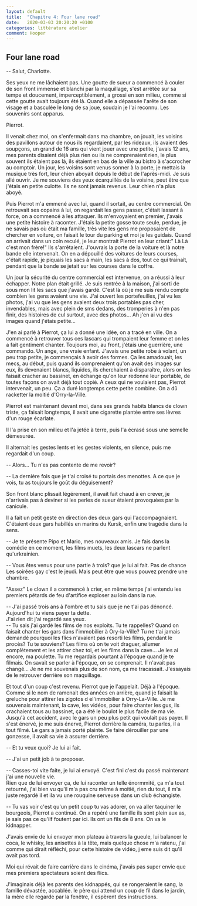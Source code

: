 ```yaml
---
layout: default
title:  "Chapitre 4: Four lane road"
date:   2020-03-03 20:20:20 +0100
categories: littérature atelier
comment: Hooper
---
```

## Four lane road


-- Salut, Charlotte.  

Ses yeux ne me lâchaient pas. Une goutte de sueur a commencé à couler de son front immense et blanchi par la maquillage, s'est arrêtée sur sa tempe et doucement, imperceptiblement, a grossi en son milieu, comme si cette goutte avait toujours été là. Quand elle a dépassée l'arête de son visage et a basculée le long de sa joue, soudain je l'ai reconnu. Les souvenirs sont apparus.

Pierrot.

Il venait chez moi, on s'enfermait dans ma chambre, on jouait, les voisins des pavillons autour de nous ils regardaient, par les rideaux, ils avaient des soupçons, un grand de 16 ans qui vient jouer avec une petite, j'avais 12 ans, mes parents disaient déjà plus rien ou ils ne comprenaient rien, le plus souvent ils étaient pas là, ils étaient en bas de la ville au bistro à s'accrocher au comptoir. Un jour, les voisins sont venus sonner à la porte, je mettais la musique très fort, leur chien aboyait depuis le début de l'après-midi. Je suis allé ouvrir. Je me souviens des yeux écarquillés de la voisine, peut être que j'étais en petite culotte. Ils ne sont jamais revenus. Leur chien n'a plus aboyé.

Puis Pierrot m'a emmené avec lui, quand il sortait, au centre commercial. On retrouvait ses copains à lui, on regardait les gens passer, c'était lassant à force, on a commencé à les attaquer. Ils m'envoyaient en premier, j'avais une petite histoire à raconter. J'étais la petite gosse toute seule, perdue, je ne savais pas où était ma famille, très vite les gens me proposaient de chercher en voiture, on faisait le tour du parking et moi je les guidais. Quand on arrivait dans un coin reculé, je leur montrait Pierrot en leur criant:" Là Là c'est mon frère!" Ils s'arrêtaient. J'ouvrais la porte de la voiture et là notre bande elle intervenait. On en a dépouillé des voitures de leurs courses, c'était rapide, je piquais les sacs à main, les sacs à dos, tout ce qui trainaît, pendant que la bande se jetait sur les courses dans le coffre.

Un jour la sécurité du centre commercial est intervenue, on a réussi à leur échapper. Notre plan était grillé. Je suis rentrée à la maison, j'ai sorti de sous mon lit les sacs que j'avais gardé. C'est là où je me suis rendu compte combien les gens avaient une vie. J'ai ouvert les portefeuilles, j'ai vu les photos, j'ai vu que les gens avaient deux trois portables pas cher, invendables, mais avec plein de sms dedans, des tromperies à n'en pas finir, des histoires de cul surtout, avec des photos... Ah j'en ai vu des images quand j'étais petite...

J'en ai parlé à Pierrot, ça lui a donné une idée, on a tracé en ville. On a commencé à retrouver tous ces lascars qui trompaient leur femme et on les a fait gentiment chanter. Toujours moi, au front, j'étais une guerrière, une commando. Un ange, une vraie enfant. J'avais une petite robe à volant, un peu trop petite, je commençais à avoir des formes. Ça les amadouait, les mecs, au début, puis quand ils comprenaient qu'on avait des images sur eux, ils devenaient blancs, liquides, ils cherchaient à disparaître, alors on les faisait cracher au bassinet, en échange qu'on leur redonne leur portable, de toutes façons on avait déjà tout copié. A ceux qui ne voulaient pas, Pierrot intervenait, un peu. Ça a duré longtemps cette petite combine. On a dû racketter la moitié d'Orry-la-Ville.

Pierrot est maintenant devant moi, dans ses grands habits blancs de clown triste, ça faisait longtemps, il avait une cigarette plantée entre ses lèvres d'un rouge écarlate.  

Il l'a prise en son milieu et l'a jetée à terre, puis l'a écrasé sous une semelle démesurée.

Il alternait les gestes lents et les gestes violents, en silence, puis me regardait d'un coup.  

-- Alors... Tu n'es pas contente de me revoir?  

-- La dernière fois que je t'ai croisé tu portais des menottes. A ce que je vois, tu as toujours le goût du déguisement?  

Son front blanc plissait légérement, il avait fait chaud à en crever, je n'arrivais pas à deviner si les perles de sueur étaient provoquées par la canicule.  

Il a fait un petit geste en direction des deux gars qui l'accompagnaient. C'étaient deux gars habillés en marins du Kursk, enfin une tragédie dans le sens.

-- Je te présente Pipo et Mario, mes nouveaux amis. Je fais dans la comédie en ce moment, les films muets, les deux lascars ne parlent qu'urkrainien.  

-- Vous êtes venus pour une partie à trois? que je lui ai fait. Pas de chance Les soirées gay c'est le jeudi. Mais peut être que vous pouvez prendre une chambre.  

"Assez"
Le clown il a commencé à crier, en même temps j'ai entendu les premiers pétards de feu d'artifice exploser au loin dans la rue.

-- J'ai passé trois ans à l'ombre et tu sais que je ne t'ai pas dénoncé. Aujourd'hui tu viens payer ta dette.  
J'ai rien dit j'ai regardé ses yeux.  
-- Tu sais j'ai gardé les films de nos exploits. Tu te rappelles? Quand on faisait chanter les gars dans l'immobilier à Ory-la-Ville? Tu ne t'ai jamais demandé pourquoi les flics n'avaient pas resorti les films, pendant le procès? Tu te souviens? Les films où on te voit draguer, allumer complètement et les attirer chez toi, et les films dans la cave... Je les ai encore, ma poulette. Tu me regardais pourtant à l'époque quand je te filmais. On savait se parler à l'époque, on se comprenait.
Il n'avait pas changé... Je ne me souvenais plus de son nom, ça me tracassait. J'essayais de le retrouver derrière son maquillage.

Et tout d'un coup c'est revenu. Pierrot que je l'appelait. Déjà à l'époque. Comme si le nom de ramenait des années en arrière, quand je faisait la greluche pour attirer les zigotos d el'immobilier à Orry-La-Ville. Je me souvenais maintenant, la cave, les vidéos, pour faire chanter les gus, ils crachaient tous au bassinet, ça a été le boulot le plus facile de ma vie. Jusqu'à cet accident, avec le gars un peu plus petit qui voulait pas payer. Il s'est énervé, je me suis énervé, Pierrot derrière la caméra, tu parles, il a tout filmé. Le gars a jamais porté plainte. Se faire dérouiller par une gonzesse, il avait sa vie à assurer derrière.


-- Et tu veux quoi? Je lui ai fait.

-- J'ai un petit job à te proposer. 

-- Casses-toi vite faite, je lui ai envoyé. C'est fini c'est du passé maintenant j'ai une nouvelle vie.  
Rien que de lui envoyer ça, de lui raconter un telle énormmité, ça m'a tout retourné, j'ai bien vu qu'il m'a pas cru même à moitié, rien du tout, il m'a juste regardé il et ila vu une rouquine serveuse dans un club échangiste.

-- Tu vas voir c'est qu'un petit coup tu vas adorer, on va aller taquiner le bourgeois, Pierrot a continué. On a repéré une famille ils sont plein aux as, je sais pas ce qu'ilf foutent par ici. Ils ont un fils de 8 ans. On va le kidnapper.

J'avais envie de lui envoyer mon plateau à travers la gueule, lui balancer le coca, le whisky, les anisettes à la tête, mais quelque chose m'a ratenu, j'ai comme qui dirait réfléchi, pour cette histoire de vidéo, j eme suis dit qu'il avait pas tord.

Moi qui révait de faire carrière dans le cinéma, j'avais pas super envie que mes premiers spectateurs soient des flics.

J'imaginais déjà les parents des kidnappés, qui se rongeraient le sang, la famille dévastée, accablée. le père qui attend un coup de fil dans le jardin, la mère elle regarde par la fenêtre, il espèrent des instructions.


